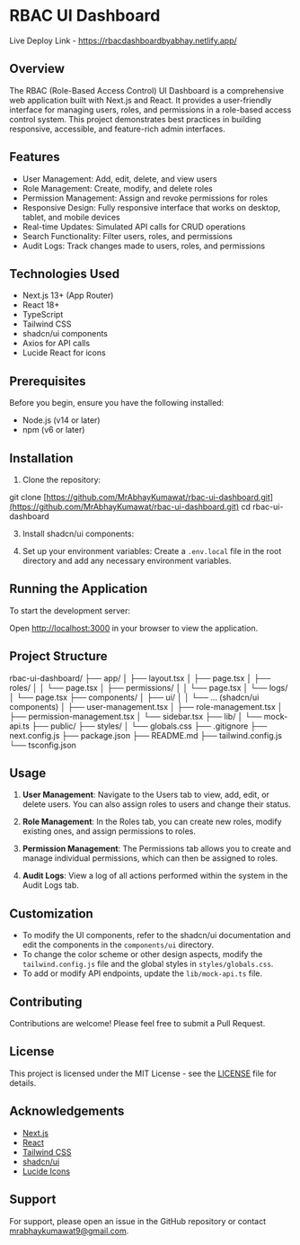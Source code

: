 # RBAC UI Dashboard

Live Deploy Link - https://rbacdashboardbyabhay.netlify.app/

## Overview

The RBAC (Role-Based Access Control) UI Dashboard is a comprehensive web application built with Next.js and React. It provides a user-friendly interface for managing users, roles, and permissions in a role-based access control system. This project demonstrates best practices in building responsive, accessible, and feature-rich admin interfaces.

## Features

- User Management: Add, edit, delete, and view users
- Role Management: Create, modify, and delete roles
- Permission Management: Assign and revoke permissions for roles
- Responsive Design: Fully responsive interface that works on desktop, tablet, and mobile devices
- Real-time Updates: Simulated API calls for CRUD operations
- Search Functionality: Filter users, roles, and permissions
- Audit Logs: Track changes made to users, roles, and permissions

## Technologies Used

- Next.js 13+ (App Router)
- React 18+
- TypeScript
- Tailwind CSS
- shadcn/ui components
- Axios for API calls
- Lucide React for icons

## Prerequisites

Before you begin, ensure you have the following installed:
- Node.js (v14 or later)
- npm (v6 or later)

## Installation

1. Clone the repository:

git clone [https://github.com/MrAbhayKumawat/rbac-ui-dashboard.git](https://github.com/MrAbhayKumawat/rbac-ui-dashboard.git)
cd rbac-ui-dashboard


3. Install shadcn/ui components:



4. Set up your environment variables:
Create a `.env.local` file in the root directory and add any necessary environment variables.

## Running the Application

To start the development server:



Open [http://localhost:3000](http://localhost:3000) in your browser to view the application.

## Project Structure


rbac-ui-dashboard/
├── app/
│   ├── layout.tsx
│   ├── page.tsx
│   ├── roles/
│   │   └── page.tsx
│   ├── permissions/
│   │   └── page.tsx
│   └── logs/
│       └── page.tsx
├── components/
│   ├── ui/
│   │   └── ... (shadcn/ui components)
│   ├── user-management.tsx
│   ├── role-management.tsx
│   ├── permission-management.tsx
│   └── sidebar.tsx
├── lib/
│   └── mock-api.ts
├── public/
├── styles/
│   └── globals.css
├── .gitignore
├── next.config.js
├── package.json
├── README.md
├── tailwind.config.js
└── tsconfig.json



## Usage

1. **User Management**: Navigate to the Users tab to view, add, edit, or delete users. You can also assign roles to users and change their status.

2. **Role Management**: In the Roles tab, you can create new roles, modify existing ones, and assign permissions to roles.

3. **Permission Management**: The Permissions tab allows you to create and manage individual permissions, which can then be assigned to roles.

4. **Audit Logs**: View a log of all actions performed within the system in the Audit Logs tab.

## Customization

- To modify the UI components, refer to the shadcn/ui documentation and edit the components in the `components/ui` directory.
- To change the color scheme or other design aspects, modify the `tailwind.config.js` file and the global styles in `styles/globals.css`.
- To add or modify API endpoints, update the `lib/mock-api.ts` file.

## Contributing

Contributions are welcome! Please feel free to submit a Pull Request.

## License

This project is licensed under the MIT License - see the [LICENSE](LICENSE) file for details.

## Acknowledgements

- [Next.js](https://nextjs.org/)
- [React](https://reactjs.org/)
- [Tailwind CSS](https://tailwindcss.com/)
- [shadcn/ui](https://ui.shadcn.com/)
- [Lucide Icons](https://lucide.dev/)

## Support

For support, please open an issue in the GitHub repository or contact [mrabhaykumawat9@gmail.com](mailto:mrabhaykumawat9@gmail.com).

